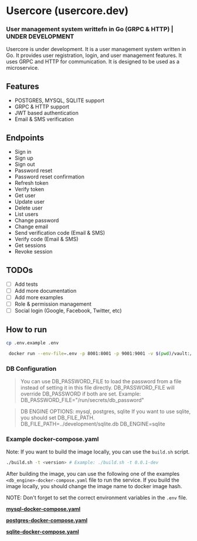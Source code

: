 # Usercore (usercore.dev)

### User management system writtefn in Go (GRPC & HTTP) | UNDER DEVELOPMENT

Usercore is under development. It is a user management system written in Go. It provides user registration, login, and
user management features. It uses GRPC and HTTP for communication. It is designed to be used as a microservice.

## Features

- POSTGRES, MYSQL, SQLITE support
- GRPC & HTTP support
- JWT based authentication
- Email & SMS verification

## Endpoints
- Sign in
- Sign up
- Sign out
- Password reset
- Password reset confirmation
- Refresh token
- Verify token
- Get user
- Update user
- Delete user
- List users
- Change password
- Change email
- Send verification code (Email & SMS)
- Verify code (Email & SMS)
- Get sessions
- Revoke session

## TODOs

- [ ] Add tests
- [ ] Add more documentation
- [ ] Add more examples
- [ ] Role & permission management
- [ ] Social login (Google, Facebook, Twitter, etc)

## How to run

```sh
cp .env.example .env
```

```sh
 docker run --env-file=.env -p 8001:8001 -p 9001:9001 -v $(pwd)/vault:/app/vault usercore/usercore:0.0.1-dev
```

### DB Configuration

> You can use DB_PASSWORD_FILE to load the password from a file instead of setting it in this file directly.
> DB_PASSWORD_FILE will override DB_PASSWORD if both are set.
> Example: DB_PASSWORD_FILE="/run/secrets/db_password"

> DB ENGINE OPTIONS: mysql, postgres, sqlite
> If you want to use sqlite, you should set DB_FILE_PATH.
> DB_FILE_PATH=../development/sqlite.db
> DB_ENGINE=sqlite


### Example docker-compose.yaml

Note: If you want to build the image locally, you can use the `build.sh` script.

```sh
./build.sh -t <version> # Example: ./build.sh -t 0.0.1-dev
```

After building the image, you can use the following one of the examples `<db_engine>-docker-compose.yaml` file to run the service.
If you build the image locally, you should change the image name to docker image hash.

NOTE: Don't forget to set the correct environment variables in the `.env` file.

**[mysql-docker-compose.yaml](./examples/mysql-docker-compose.yaml)**

**[postgres-docker-compose.yaml](./examples/postgres-docker-compose.yaml)**

**[sqlite-docker-compose.yaml](./examples/sqlite-docker-compose.yaml)**
